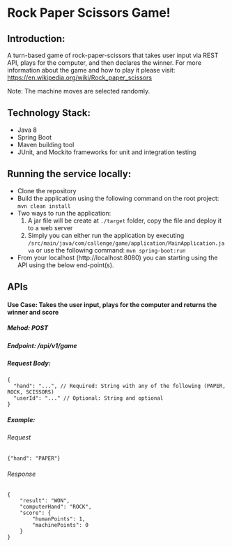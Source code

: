 # Rock Paper Scissors Game!
## Introduction:
A turn-based game of rock-paper-scissors that takes user input via REST API, plays for the computer, and then declares the winner. For more information about the game and how to play it please visit: https://en.wikipedia.org/wiki/Rock_paper_scissors

Note: The machine moves are selected randomly.

## Technology Stack:
- Java 8
- Spring Boot
- Maven building tool
- JUnit, and Mockito frameworks for unit and integration testing

## Running the service locally:
- Clone the repository
- Build the application using the following command on the root project: `mvn clean install`
- Two ways to run the application:
	1. A jar file will be create at `./target` folder, copy the file and deploy it to a web server
	2. Simply you can either run the application by executing `/src/main/java/com/callenge/game/application/MainApplication.java` or use the following command: `mvn spring-boot:run`
- From your localhost (http://localhost:8080) you can starting using the API using the below end-point(s).

## APIs
#### Use Case: Takes the user input, plays for the computer and returns the winner and score
##### Mehod: POST
##### Endpoint: /api/v1/game
##### Request Body:
```
{
  "hand": "...", // Required: String with any of the following (PAPER, ROCK, SCISSORS)
  "userId": "..." // Optional: String and optional
}
```
##### Example:
###### Request
```
{"hand": "PAPER"}
```
###### Response
```
{
    "result": "WON",
    "computerHand": "ROCK",
    "score": {
        "humanPoints": 1,
        "machinePoints": 0
    }
}
```
